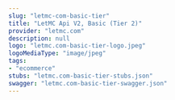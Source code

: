 ```yaml
---
slug: "letmc-com-basic-tier"
title: "LetMC Api V2, Basic (Tier 2)"
provider: "letmc.com"
description: null
logo: "letmc.com-basic-tier-logo.jpeg"
logoMediaType: "image/jpeg"
tags:
- "ecommerce"
stubs: "letmc.com-basic-tier-stubs.json"
swagger: "letmc.com-basic-tier-swagger.json"
---
```

